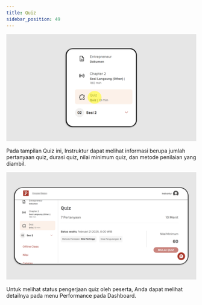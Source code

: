 ```yaml
---
title: Quiz
sidebar_position: 49
---
```

![](/img/quiz-skills-instructor_indo-1.png)

Pada tampilan Quiz ini, Instruktur dapat melihat informasi berupa jumlah pertanyaan quiz, durasi quiz, nilai minimum quiz, dan metode penilaian yang diambil.

![](/img/quiz-skills-instructor_indo-2.png)

Untuk melihat status pengerjaan quiz oleh peserta, Anda dapat melihat detailnya pada menu Performance pada Dashboard.
